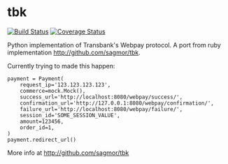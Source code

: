 tbk
===

[![Build Status](https://travis-ci.org/pedroburon/tbk.svg)](https://travis-ci.org/pedroburon/tbk)
[![Coverage Status](https://img.shields.io/coveralls/pedroburon/tbk.svg)](https://coveralls.io/r/pedroburon/tbk)

Python implementation of Transbank's Webpay protocol. A port from ruby implementation http://github.com/sagmor/tbk.

Currently trying to made this happen:

    payment = Payment(
        request_ip='123.123.123.123',
        commerce=mock.Mock(),
        success_url='http://localhost:8080/webpay/success/',
        confirmation_url='http://127.0.0.1:8080/webpay/confirmation/',
        failure_url='http://localhost:8080/webpay/failure/',
        session_id='SOME_SESSION_VALUE',
        amount=123456,
        order_id=1,
    )
    payment.redirect_url()

More info at http://github.com/sagmor/tbk
